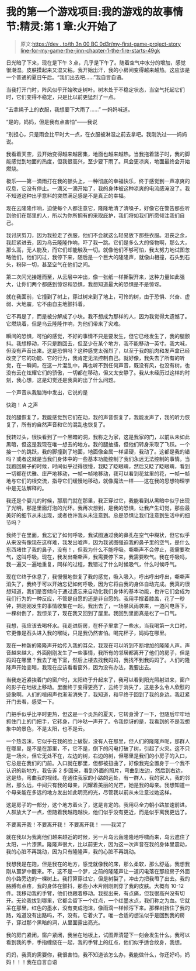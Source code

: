 # 我的第一个游戏项目:我的游戏的故事情节:精灵:第 1 章:火开始了

> 原文:[https://dev . to/th 3n 00 BC 0d3r/my-first-game-project-story line-for-my-game-the-jinn-chapter-1-the-fire-starts-49gk](https://dev.to/th3n00bc0d3r/my-first-game-project-storyline-for-my-game-the-jinn-chapter-1-the-fire-starts-49gk)

日光暗了下来，现在是下午 3 点，几乎是下午了。随着空气中水分的增加，感觉很潮湿。皮肤摸起来又湿又粘。我开始出汗，我的小房间变得越来越热。这应该是一个普通的夏日午后。“我们出去吧……”我自言自语。

当我打开门时，阵风似乎开始吹走树叶。树木处于不稳定状态，当空气托起它们时，它们变得不稳定，只是比以前更猛烈了一点。

“去拿绳子上的衣服，我想要下大雨了……”
—妈妈喊道。

“是的，妈妈，但是我有点害怕”——我说

“别担心，只是雨会比平时大一点，在衣服被淋湿之前去拿吧。我刚洗过——妈妈说。

我看着天空，云开始变得越来越密集，地面也越来越热。当我拖着篮子时，我的脚能感觉到地面的热度，但我很高兴，至少要下雨了。风会更凉爽，地面最终会开始燃烧。

极乐——第一滴雨打在我的额头上，一种彻底的幸福快乐，终于感觉到一声凉爽的叹息，它没有停止。一滴又一滴开始了，我的身体被这种凉爽的电流感淹没了。我不知道这种出乎意料的突然满足感是不是真正的幸福。

现在云隆隆作响，迫使每个人都注意它，隆隆地清了清嗓子，好像它在警告那些听到他们在那里的人，所以为你所拥有的采取庇护，我们将如我们所愿倾注我们自己。

我讨厌剪刀，因为我拉走了衣服，他们不会就这么轻易放下那些衣服。沮丧之余，我赶紧进去，因为乌云隆隆作响，吓了我一跳。它们是多么大的怪物啊，那么大，那么高，无人能及，而它们却能触及一切。就像他们不够可怕，我太努力地试图忽略他们，他们闪过，我停下来，随后是一个巨大的隆隆声，就像山相撞，石头到石头，粉碎一切，甚至空气在他们之间。

第二次闪光接踵而至，从云层中冲出，像一张纸一样撕裂开来，这种力量如此强大，让你们两个都感到惊讶和恐惧，我想知道最大的恐惧是不是惊讶。

就在我面前，它撞到了树上，穿过树来到了地上，可怜的树，由于恐惧、兴奋、虚弱、大地震，它不由自主地颤抖着。

它不再是了，而是被分解成了小块。我不想成为那样的人，因为我觉得太遗憾了。它燃烧着，但是乌云隆隆作响，为他们带来了灾难。

瞬间的恐惧，可怕的感觉，不好的事情不只是要发生，但它已经发生了，我的腿颤抖。我想移动，不只是跑回去，但至少在某个地方，我不能移动一英寸。我大喊，但没有声音出来。这是恐惧吗？这种感觉太强烈了，以至于我的肌肉和发声盒已经改变了它的功能、它的行为，我肯定无法控制自己。就好像，我失去了所有的听觉，在一瞬间，在这一片混乱中，再也听不到任何声音，既没有风，也没有树，也没有云在炫耀它们的骄傲，一切都在移动，但又太安静了。我从未经历过这样的时刻，我心想，这是幻觉还是我真的出了什么问题。

一个声音从我脑海中发出，它说的是

快跑！ A 之声

我的腿恢复了，我能感觉到它们在动，我的声音恢复了，我能发声了，我的听力恢复了，所有的自然声音和它的混乱也恢复了。

我转过头，很快看到了一个黑暗的洞，我称之为家，这是我家的门，以前从未如此黑暗，但这是我现在唯一想去的地方。我的腿抽搐，但他们转身采取了飞跃。一个接一个的跳跃，我的脚撞到了地面，地面像金属一样坚硬，我动了。这都是我的错吗？或者这就是当我们身体中的一些基本功能控制了我们永远无法控制的事情。当我跑回房子的时候，时间似乎过得很慢，我眨了眨眼睛，然后又眨了眨眼睛，看到一切都在优雅、庄严地移动，一帧一帧地移动，我可以看到花盆里的花，一帧一帧地与它们的根交流，指导它们缓慢地移动，就像魔法一样——这在我的思想物理学中是无法解释的。

我还是个婴儿的时候，那扇门就在那里，我正穿过它，我能看到从黑暗中似乎出现了光明，那是里面灯泡的光环。我再次想到，是我的恐惧，让我产生幻觉，那些最美好的细节从未出现，或者也许我从未注意到。总是恐惧让我们注意到生活中的细节吗？

我终于在里面，我忘记了如何呼吸，我试图通过我的鼻孔在空气中糊状，但它似乎从来没有像现在这样难，我发出嘘声，因为我试图强迫我的鼻子里的空气，是什么东西堵住了我的鼻子，没有！，但我为什么不能呼吸。嘶嘶声不会停止，我需要吹气，这叫呼吸。现在，我发出嘶嘶声，我需要停下来，我需要吹气。我在呼吸吗，我一遍又一遍地重复，同样的过程，我错过了什么时候吸气，什么时候呼气。

现在它终于休息了，我慢慢地恢复了我的感觉，吸入吸入，呼出呼出呼出，嘶嘶声消失了，我终于可以开始忘记如何呼吸，因为它将由我的身体自动完成。我真的很想知道，我们是否倾向于通过遗忘来自动化我们身体的基本功能，也许它们会成为我们行为的一种反应，不管是自愿的还是非自愿的。我用手撑着膝盖，花了一秒钟，把刚刚发生的事情收集在一起。我出去了，一场暴风雨袭来，一道闪电落下，一棵树倒了，我惊呆了，现在我又回到了屋里。我回到里面真是松了一口气。

我想，我应该去喝杯水。我走进厨房，在杯子里拿了一些水，当我喝第一大口时，它更像是石头进入我的喉咙，只是我仍然害怕。喝完杯子，妈妈在哪里。

现在一种新的隆隆声开始传入我的耳朵，我现在可以听到不断增加的隆隆人声。声音越来越大，外面刚刚发生了一些事情，我所有的邻居都离开了他们的房子，但是妈妈在哪里？我去了地下室，然后上楼去找我妈妈，我找不到我妈妈了。人们的隆隆声开始变暗，我现在应该看看窗外，因为没有办法，我要出去。

当我走近紧挨着门的窗户时，太阳终于升起来了，我可以看到阳光照射进来，窗户的影子在地板上移动。里面终于变得更亮了，云终于消失了，这是多么令人欣慰的迹象啊。人们的喧闹声也渐渐消失了，我知道，和平终于回到了我的身边。我赶紧开门去看，感受一下。

门把手似乎比平时更热，但这是一个炎热的夏天，它转身滑了一下，但随后牢牢地抓住门上的门把手，它转身，门咔哒一声开了。令我惊讶的是，我看到的不是我想象中的景色，不是太阳，也不是云。

一个热泡沫，它似乎在我的脸上破裂，没有人在那里，但人们的隆隆声呢，那群人在哪里，是不是在那里，不，它不是，倒下的闪电打破了树，引起了火灾。这不只是一场火，但它无处不在，左边的树，右边的树，但哪里是我们的小房子的入口，它总是在我们的门前。入口就在那里，但都被扭曲了，好像我完全置身于一个我不认识的新地方。我告诉 2 步回来，看到外面的照片，弯曲到左边，然后到右边，这是热，弯曲我的视线。在通往我家的小路的远处，有一群人，我的家人，我的邻居，那么远，中间只有我的母亲，闪耀着美丽的光芒，她是我的母亲。我想知道一个母亲能在多远的地方发出如此明亮的光，尽管我以前从未注意过她这样。

这是房子的一部分，这个地方着火了，这是肯定的。我用尽全力朝小路加速前进。人群放大了一点，但随着我越跑越快，他们似乎没有更近，而是似乎离我更远了。

不要离开我！不要离开我！
不要离开我！
——我哭了

就在我以为我离他们越来越近的时候，另一片乌云轰隆隆地呼啸而来，乌云遮住了太阳，一片漆黑。隆隆声很大，比以前更大，因为这一次声音在我的身体里震动，我的心脏不再跳动，因为只有隆隆声，我的心脏不再跳动。

我想我是在跑，但是我在的地方，感觉就像我的床，那么柔软，那么舒适。我想我刚从噩梦中醒来。不，这不是一个梦，之前的隆隆声让一道闪电落在那段房子外面的小路旁边的一棵树上。我打算穿过它，但是树裂了，冲击力把我甩了出去。我的胳膊有点疼，我的身体在颤抖，那些小木片刚刚刺穿了我的皮肤。大概有 10-12 件。我移动我的手臂，他们也跟着移动。我拔出来，有点痛，但我很高兴没有切开。无论我拔到哪里，它都会留下一个红点，一个红墨水点，我们称之为血。它就呆在那里，红色的墨水，没有变成泡沫，像雨滴一样倾泻下来。那棵树挡住了我的路，难道没有出路吗，不，没有。它着火了。唯一合适的想法似乎是回到我的房子，穿过那个黑暗的洞，从里面露出亮光。

我的房门紧闭，窗户紧闭，我坐在地板上，试图弄清楚下一刻会发生什么。我可以看到我的手，手指缠绕在一起，我的手臂上的红点，他们似乎适合纹身，我想。

妈妈，我真的需要你，我很害怕，我不知道该怎么办，我能做什么，你还好吗，妈妈！！！我在自言自语
